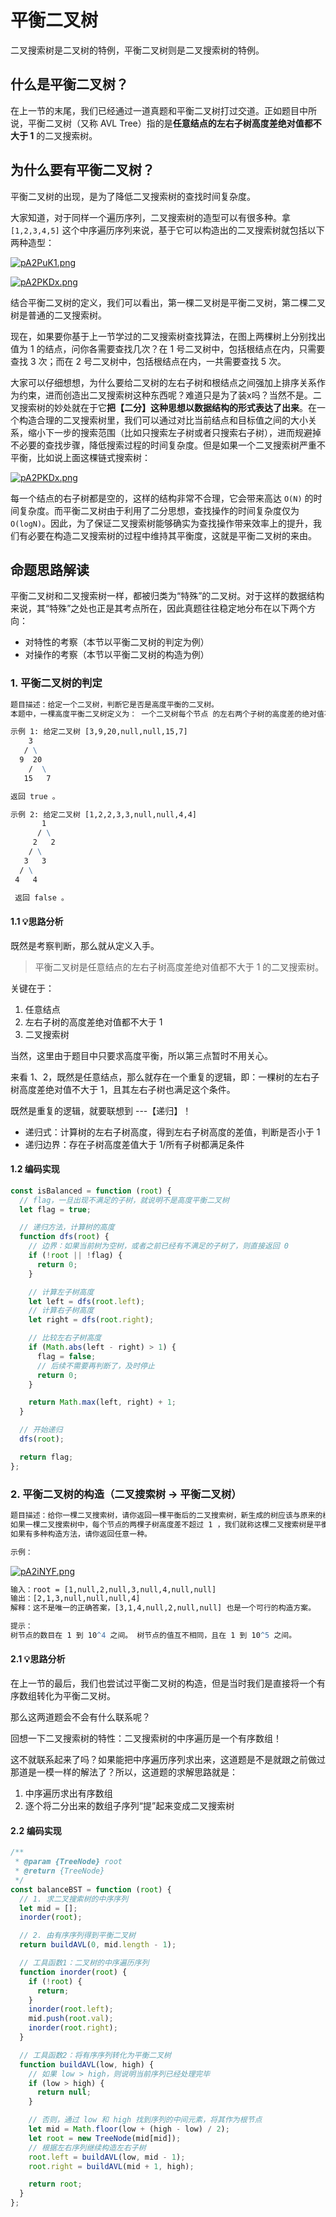 # 平衡二叉树

二叉搜索树是二叉树的特例，平衡二叉树则是二叉搜索树的特例。

## 什么是平衡二叉树？

在上一节的末尾，我们已经通过一道真题和平衡二叉树打过交道。正如题目中所说，平衡二叉树（又称 AVL Tree）指的是**任意结点的左右子树高度差绝对值都不大于 1** 的二叉搜索树。

## 为什么要有平衡二叉树？

平衡二叉树的出现，是为了降低二叉搜索树的查找时间复杂度。

大家知道，对于同样一个遍历序列，二叉搜索树的造型可以有很多种。拿 `[1,2,3,4,5]` 这个中序遍历序列来说，基于它可以构造出的二叉搜索树就包括以下两种造型：

[![pA2PuK1.png](https://s21.ax1x.com/2024/11/15/pA2PuK1.png)](https://imgse.com/i/pA2PuK1)

[![pA2PKDx.png](https://s21.ax1x.com/2024/11/15/pA2PKDx.png)](https://imgse.com/i/pA2PKDx)

结合平衡二叉树的定义，我们可以看出，第一棵二叉树是平衡二叉树，第二棵二叉树是普通的二叉搜索树。

现在，如果要你基于上一节学过的二叉搜索树查找算法，在图上两棵树上分别找出值为 1 的结点，问你各需要查找几次？在 1 号二叉树中，包括根结点在内，只需要查找 3 次；而在 2 号二叉树中，包括根结点在内，一共需要查找 5 次。

大家可以仔细想想，为什么要给二叉树的左右子树和根结点之间强加上排序关系作为约束，进而创造出二叉搜索树这种东西呢？难道只是为了装x吗？当然不是。二叉搜索树的妙处就在于它**把【二分】这种思想以数据结构的形式表达了出来**。在一个构造合理的二叉搜索树里，我们可以通过对比当前结点和目标值之间的大小关系，缩小下一步的搜索范围（比如只搜索左子树或者只搜索右子树），进而规避掉不必要的查找步骤，降低搜索过程的时间复杂度。但是如果一个二叉搜索树严重不平衡，比如说上面这棵链式搜索树：

[![pA2PKDx.png](https://s21.ax1x.com/2024/11/15/pA2PKDx.png)](https://imgse.com/i/pA2PKDx)

每一个结点的右子树都是空的，这样的结构非常不合理，它会带来高达 `O(N)` 的时间复杂度。而平衡二叉树由于利用了二分思想，查找操作的时间复杂度仅为 `O(logN)`。因此，为了保证二叉搜索树能够确实为查找操作带来效率上的提升，我们有必要在构造二叉搜索树的过程中维持其平衡度，这就是平衡二叉树的来由。

## 命题思路解读

平衡二叉树和二叉搜索树一样，都被归类为“特殊”的二叉树。对于这样的数据结构来说，其“特殊”之处也正是其考点所在，因此真题往往稳定地分布在以下两个方向：

* 对特性的考察（本节以平衡二叉树的判定为例）
* 对操作的考察（本节以平衡二叉树的构造为例）

### 1. 平衡二叉树的判定

```cmd
题目描述：给定一个二叉树，判断它是否是高度平衡的二叉树。
本题中，一棵高度平衡二叉树定义为： 一个二叉树每个节点 的左右两个子树的高度差的绝对值不超过1。

示例 1: 给定二叉树 [3,9,20,null,null,15,7]
    3
   / \
  9  20
    /  \
   15   7

返回 true 。

示例 2: 给定二叉树 [1,2,2,3,3,null,null,4,4]
       1
      / \
     2   2
    / \
   3   3
  / \
 4   4

 返回 false 。
```

#### 1.1 💡思路分析

既然是考察判断，那么就从定义入手。

> 平衡二叉树是任意结点的左右子树高度差绝对值都不大于 1 的二叉搜索树。

关键在于：

1. 任意结点
2. 左右子树的高度差绝对值都不大于 1
3. 二叉搜索树

当然，这里由于题目中只要求高度平衡，所以第三点暂时不用关心。

来看 1、2，既然是任意结点，那么就存在一个重复的逻辑，即：一棵树的左右子树高度差绝对值不大于 1，且其左右子树也满足这个条件。

既然是重复的逻辑，就要联想到 ---【递归】！

* 递归式：计算树的左右子树高度，得到左右子树高度的差值，判断是否小于 1
* 递归边界：存在子树高度差值大于 1/所有子树都满足条件

#### 1.2 编码实现

```js
const isBalanced = function (root) {
  // flag，一旦出现不满足的子树，就说明不是高度平衡二叉树
  let flag = true;

  // 递归方法，计算树的高度
  function dfs(root) {
    // 边界：如果当前树为空树，或者之前已经有不满足的子树了，则直接返回 0
    if (!root || !flag) {
      return 0;
    }

    // 计算左子树高度
    let left = dfs(root.left);
    // 计算右子树高度
    let right = dfs(root.right);

    // 比较左右子树高度
    if (Math.abs(left - right) > 1) {
      flag = false;
      // 后续不需要再判断了，及时停止
      return 0;
    }

    return Math.max(left, right) + 1;
  }

  // 开始递归
  dfs(root);

  return flag;
};
```

### 2. 平衡二叉树的构造（二叉搜索树 -> 平衡二叉树）

```cmd
题目描述：给你一棵二叉搜索树，请你返回一棵平衡后的二叉搜索树，新生成的树应该与原来的树有着相同的节点值。
如果一棵二叉搜索树中，每个节点的两棵子树高度差不超过 1 ，我们就称这棵二叉搜索树是平衡的。
如果有多种构造方法，请你返回任意一种。

示例：
```

[![pA2iNYF.png](https://s21.ax1x.com/2024/11/15/pA2iNYF.png)](https://imgse.com/i/pA2iNYF)

```cmd
输入：root = [1,null,2,null,3,null,4,null,null]
输出：[2,1,3,null,null,null,4]
解释：这不是唯一的正确答案，[3,1,4,null,2,null,null] 也是一个可行的构造方案。

提示：
树节点的数目在 1 到 10^4 之间。 树节点的值互不相同，且在 1 到 10^5 之间。
```

#### 2.1 💡思路分析

在上一节的最后，我们也尝试过平衡二叉树的构造，但是当时我们是直接将一个有序数组转化为平衡二叉树。

那么这两道题会不会有什么联系呢？

回想一下二叉搜索树的特性：二叉搜索树的中序遍历是一个有序数组！

这不就联系起来了吗？如果能把中序遍历序列求出来，这道题是不是就跟之前做过那道是一模一样的解法了？所以，这道题的求解思路就是：

1. 中序遍历求出有序数组
2. 逐个将二分出来的数组子序列“提”起来变成二叉搜索树


#### 2.2 编码实现

```js
/**
 * @param {TreeNode} root
 * @return {TreeNode}
 */
const balanceBST = function (root) {
  // 1. 求二叉搜索树的中序序列
  let mid = [];
  inorder(root);

  // 2. 由有序序列得到平衡二叉树
  return buildAVL(0, mid.length - 1);

  // 工具函数1：二叉树的中序遍历序列
  function inorder(root) {
    if (!root) {
      return;
    }
    inorder(root.left);
    mid.push(root.val);
    inorder(root.right);
  }

  // 工具函数2：将有序序列转化为平衡二叉树
  function buildAVL(low, high) {
    // 如果 low > high，则说明当前序列已经处理完毕
    if (low > high) {
      return null;
    }

    // 否则，通过 low 和 high 找到序列的中间元素，将其作为根节点
    let mid = Math.floor(low + (high - low) / 2);
    let root = new TreeNode(mid[mid]);
    // 根据左右序列继续构造左右子树
    root.left = buildAVL(low, mid - 1);
    root.right = buildAVL(mid + 1, high);

    return root;
  }
};
```